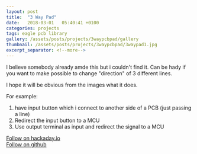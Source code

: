 ```yaml
---
layout: post
title:  "3 Way Pad"
date:   2018-03-01	 05:40:41 +0100
categories: projects
tags: eagle pcb library
gallery: /assets/posts/projects/3waypcbpad/gallery
thumbnail: /assets/posts/projects/3waypcbpad/3waypad1.jpg
excerpt_separator: <!--more-->
---
```


I believe somebody already amde this but i couldn't find it. Can be hady if you want to make possible to change "direction" of 3 different lines.

I hope it will be obvious from the images what it does.

For example:
1. have input button which i connect to another side of a PCB (just passing a line) 
2. Redirect the input button to a MCU 
3. Use output terminal as input and redirect the signal to a MCU 

[Follow on hackaday.io](https://hackaday.io/project/54277-3-way-pcb-pad)
<br>
[Follow on github](https://github.com/nardev/eagle3wayPCBpads)